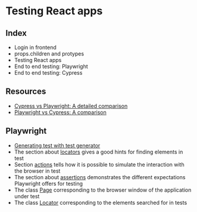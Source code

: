 # Testing React apps

## Index
- Login in frontend
- props.children and protypes
- Testing React apps
- End to end testing: Playwright
- End to end testing: Cypress

## Resources
- [Cypress vs Playwright: A detailed comparison](https://www.lambdatest.com/blog/cypress-vs-playwright/)
- [Playwright vs Cypress: A comparison](https://www.browserstack.com/guide/playwright-vs-cypress)

## Playwright

- [Generating test with test generator](https://playwright.dev/docs/codegen-intro)
- The section about [locators](https://playwright.dev/docs/locators) gives a good hints for finding elements in test
- Section [actions](https://playwright.dev/docs/input) tells how it is possible to simulate the interaction with the browser in test
- The section about [assertions](https://playwright.dev/docs/test-assertions) demonstrates the different expectations Playwright offers for testing
- The class [Page](https://playwright.dev/docs/api/class-page) corresponding to the browser window of the application under test
- The class [Locator](https://playwright.dev/docs/api/class-locator) corresponding to the elements searched for in tests
